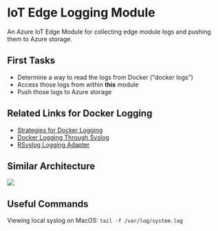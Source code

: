 # IoT Edge Logging Module

An Azure IoT Edge Module for collecting edge module logs and pushing them to Azure storage.

## First Tasks
* Determine a way to read the logs from Docker ("docker logs")
* Access those logs from within **this** module
* Push those logs to Azure storage

## Related Links for Docker Logging
* [Strategies for Docker Logging](https://www.loggly.com/docs/strategies-for-docker-logging/)
* [Docker Logging Through Syslog](https://www.loggly.com/docs/docker-syslog/)
* [RSyslog Logging Adapter](https://www.rsyslog.com/using-the-syslog-receiver-module/)

## Similar Architecture
![](https://www.loggly.com/wp-content/uploads/2014/11/Loggly_Docker_container_diagram.png)

## Useful Commands

Viewing local syslog on MacOS: `tail -f /var/log/system.log`